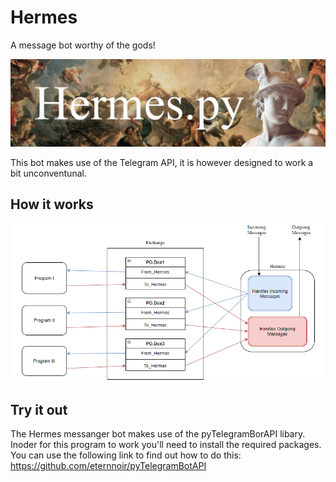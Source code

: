 # Hermes
A message bot worthy of the gods!

![](Images/HermesBanner.png)

This bot makes use of the Telegram API, it is however designed to work a bit unconventunal.

## How it works

![](Images/Hermes_Workflow.png)

## Try it out

The Hermes messanger bot makes use of the pyTelegramBorAPI libary. Inoder for this program to work you'll need to install the required packages. You can use the following link to find out how to do this:   https://github.com/eternnoir/pyTelegramBotAPI


